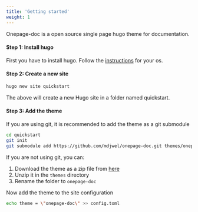 ```yaml
---
title: 'Getting started'
weight: 1
---
```


Onepage-doc is a open source single page hugo theme for documentation. 

#### Step 1: Install hugo

First you have to install hugo. Follow the [instructions](https://gohugo.io/getting-started/installing) for your os.

#### Step 2: Create a new site

```bash
hugo new site quickstart
```

The above will create a new Hugo site in a folder named quickstart.

#### Step 3: Add the theme

If you are using git, it is recommended to add the theme as a git submodule

```bash
cd quickstart
git init
git submodule add https://github.com/mdjwel/onepage-doc.git themes/onepage-doc
```

If you are not using git, you can:

1. Download the theme as a zip file from [here]()
2. Unzip it in the `themes` directory
3. Rename the folder to `onepage-doc`


Now add the theme to the site configuration

```bash
echo theme = \"onepage-doc\" >> config.toml
```
